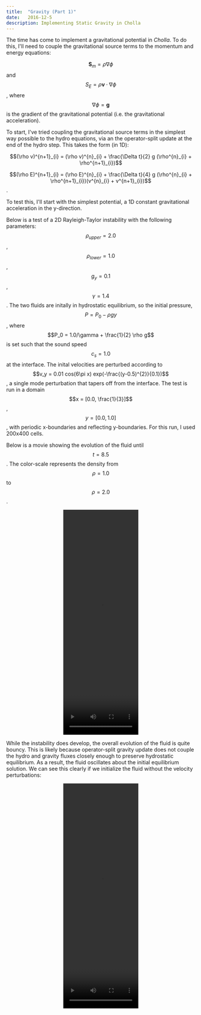 ```yaml
---
title:  "Gravity (Part 1)"
date:   2016-12-5
description: Implementing Static Gravity in Cholla 
---
```


The time has come to implement a gravitational potential in *Cholla*.
To do this, I'll need to couple the gravitational source terms to the
momentum and energy equations:

$$ \mathbf{S}_m = \rho \nabla \phi $$ and $$ S_E = \rho \mathbf{v} \cdot \nabla \phi$$,
where $$\nabla \phi = \mathbf{g}$$ is the gradient of the gravitational 
potential (i.e. the gravitational acceleration).

To start, I've tried coupling the gravitational source terms
in the simplest way possible to the hydro equations, via an the operator-split
update at the end of the hydro step. This takes the form (in 1D):

$$(\rho v)^{n+1}_{i} = (\rho v)^{n}_{i} + \frac{\Delta t}{2} g (\rho^{n}_{i} + \rho^{n+1}_{i})$$

$$(\rho E)^{n+1}_{i} = (\rho E)^{n}_{i} + \frac{\Delta t}{4} g (\rho^{n}_{i} + \rho^{n+1}_{i})(v^{n}_{i} + v^{n+1}_{i})$$.

To test this, I'll start with the simplest potential, a 
1D constant gravitational acceleration in the y-direction. 

Below is a test of a 2D Rayleigh-Taylor instability
with the following parameters: $$\rho_{upper} = 2.0$$, $$\rho_{lower} = 1.0$$,
$$g_{y} = 0.1$$, $$\gamma = 1.4$$. The two fluids are initally in
hydrostatic equilibrium, so the initial pressure, $$P = P_0 - \rho g y$$,
where $$P_0 = 1.0/\gamma + \frac{1}{2} \rho g$$ is set such that the
sound speed $$c_s = 1.0$$ at the interface. The inital velocities
are perturbed according to $$v_y = 0.01 cos(6\pi x) exp(-\frac{(y-0.5)^{2}}{0.1})$$, a
single mode perturbation that tapers off from the interface. The test is run in a
domain $$x = [0.0, \frac{1}{3}]$$, $$y = [0.0, 1.0]$$, with periodic x-boundaries and
reflecting y-boundaries. For this run, I used 200x400 cells.

Below is a movie showing the evolution of the fluid until $$t = 8.5$$. The color-scale 
represents the density from $$\rho = 1.0$$ to $$\rho = 2.0$$.

<div style="text-align: center">
<video src="{{ site.url }}assets/movies/rayleigh_taylor.mov" width="200" height="600" controls preload></video>
</div>

While the instability does develop, the overall evolution of the fluid is quite bouncy. This is
likely because operator-split gravity update does not couple the hydro and gravity fluxes
closely enough to preserve hydrostatic equilibrium. As a result, the fluid oscillates about the initial 
equilibrium solution. We can see this clearly if we initialize the fluid without the velocity perturbations:

<div style="text-align: center">
<video src="{{ site.url }}assets/movies/bouncy_equilibrium.mov" width="200" height="600" controls preload></video>
</div>



